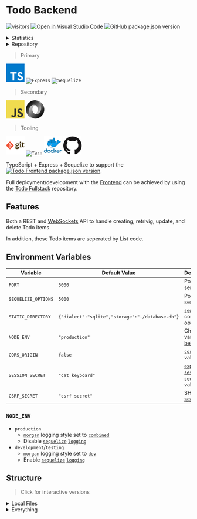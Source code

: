 [frontend]: ../../../../Todo-Frontend
[fullstack]: ../../../../Todo-Fullstack
[localStorage]: https://developer.mozilla.org/en-US/docs/Web/API/Window/localStorage
[WebSockets]: https://developer.mozilla.org/en-US/docs/Web/API/WebSockets_API
[graph]: ./graph.svg?raw=1
[graph-full]: ./graph-full.svg?raw=1
[sequelize options]: https://sequelize.org/master/class/lib/sequelize.js~Sequelize.html#instance-constructor-constructor
[sequelize]: https://github.com/sequelize/sequelize/

# Todo Backend

![visitors](https://visitor-badge.glitch.me/badge?page_id=RascalTwo.Todo-Backend)
[![Open in Visual Studio Code](https://open.vscode.dev/badges/open-in-vscode.svg)](https://open.vscode.dev/RascalTwo/Todo-Backend)
![GitHub package.json version](https://img.shields.io/github/package-json/v/RascalTwo/Todo-Backend)

<details>
  <summary>Statistics</summary>

  ![GitHub language count](https://img.shields.io/github/languages/count/RascalTwo/Todo-Backend)
  ![GitHub top language](https://img.shields.io/github/languages/top/RascalTwo/Todo-Backend)
  ![GitHub code size in bytes](https://img.shields.io/github/languages/code-size/RascalTwo/Todo-Backend)
  ![Lines of code](https://img.shields.io/tokei/lines/github/RascalTwo/Todo-Backend)
</details>

<details>
  <summary>Repository</summary>

  ![GitHub issues](https://img.shields.io/github/issues/RascalTwo/Todo-Backend)
  ![GitHub closed issues](https://img.shields.io/github/issues-closed/RascalTwo/Todo-Backend)
  ![GitHub pull requests](https://img.shields.io/github/issues-pr/RascalTwo/Todo-Backend)
  ![GitHub closed pull requests](https://img.shields.io/github/issues-pr-closed/RascalTwo/Todo-Backend)
  ![GitHub last commit](https://img.shields.io/github/last-commit/RascalTwo/Todo-Backend)
</details>

> Primary

<code><a href="../tsconfig.json"><img alt="TypeScript" title="TypeScript" src="https://raw.githubusercontent.com/github/explore/main/topics/typescript/typescript.png" width="50" /></a></code>
<code><img alt="Express" title="Express" src="https://expressjs.com/images/favicon.png" width="50" /></code>
<code><img alt="Sequelize" title="Sequelize" src="https://sequelize.org/master/manual/asset/logo-small.png" width="50" /></code>

> Secondary

<code><img alt="JavaScript" title="JavaScript" src="https://raw.githubusercontent.com/github/explore/main/topics/javascript/javascript.png" width="50" /></code>
<code><img alt="JSON" title="JSON" src="https://raw.githubusercontent.com/github/explore/main/topics/json/json.png" width="50" /></code>

> Tooling

<code><img alt="Git" title="Git" src="https://raw.githubusercontent.com/github/explore/main/topics/git/git.png" width="50" /></code>
<code><a href="../package.json"><img alt="Yarn" title="Yarn" src="https://avatars.githubusercontent.com/u/22247014" width="50" /></a></code>
<code><a href="../Dockerfile.dev"><img alt="Docker" title="Docker" src="https://raw.githubusercontent.com/github/explore/main/topics/docker/docker.png" width="50" /></a></code>
<code><img alt="GitHub" title="GitHub" src="https://raw.githubusercontent.com/github/explore/main/topics/github/github.png" width="50" /></code>

TypeScript + Express + Sequelize to support the [![Todo Frontend package.json version](https://img.shields.io/github/package-json/v/RascalTwo/Todo-Frontend?label=Todo%20Frontend)][frontend].

Full deployment/development with the [Frontend][frontend] can be achieved by using the [Todo Fullstack][fullstack] repository.

## Features

Both a REST and [WebSockets] API to handle creating, retrivig, update, and delete Todo items.

In addition, these Todo items are seperated by List code.

## Environment Variables

| Variable            | Default Value    | Description |
| -                   | -                | -           |
| `PORT`              | `5000`           | Port to run server on |
| `SEQUELIZE_OPTIONS` | `5000`           | Port to run server on |
| `STATIC_DIRECTORY`  | `{"dialect":"sqlite","storage":"./database.db"}` | [`sequelize`][sequelize] connection [options][sequelize options] |
| `NODE_ENV`          | `"production"`   | Changes various [behaviors](#node_env) |
| `CORS_ORIGIN`       | `false`          | [`cors`](https://github.com/expressjs/cors) [`origin`](https://github.com/expressjs/cors#configuration-options) value |
| `SESSION_SECRET`    | `"cat keyboard"` | [`express-session`](https://github.com/expressjs/session) [`secret`](https://github.com/expressjs/session#secret) value |
| `CSRF_SECRET`       | `"csrf secret"`  | SHA256 [secret key](https://nodejs.org/api/crypto.html#crypto_crypto_createhmac_algorithm_key_options) |

### `NODE_ENV`

[morgan]: https://github.com/expressjs/morgan

- `production`
  - [`morgan`][morgan] logging style set to [`combined`](https://github.com/expressjs/morgan#combined)
  - Disable [`sequelize`][sequelize] [`logging`][sequelize options]
- `development`/`testing`
  - [`morgan`][morgan] logging style set to [`dev`](https://github.com/expressjs/morgan#dev)
  - Enable [`sequelize`][sequelize] [`logging`][sequelize options]

## Structure

> Click for interactive versions

<details>
  <summary>Local Files</summary>

  [![][graph]][graph]
</details>

<details>
  <summary>Everything</summary>

  [![][graph-full]][graph-full]
</details>

